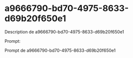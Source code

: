 # a9666790-bd70-4975-8633-d69b20f650e1

Description de a9666790-bd70-4975-8633-d69b20f650e1

Prompt:

Prompt de a9666790-bd70-4975-8633-d69b20f650e1